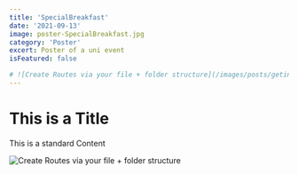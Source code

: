 ```yaml
---
title: 'SpecialBreakfast'
date: '2021-09-13'
image: poster-SpecialBreakfast.jpg
category: 'Poster'
excert: Poster of a uni event
isFeatured: false

# ![Create Routes via your file + folder structure](/images/posts/geting-started/getting-started-nextjs.png)
---
```

# This is a Title
This is a standard Content

![Create Routes via your file + folder structure](poster-SpecialBreakfast.jpg)